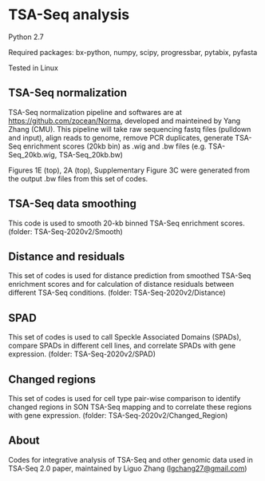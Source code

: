 # TSA-Seq analysis

Python 2.7

Required packages: bx-python, numpy, scipy, progressbar, pytabix, pyfasta

Tested in Linux

## TSA-Seq normalization

TSA-Seq normalization pipeline and softwares are at https://github.com/zocean/Norma, developed and mainteined by Yang Zhang (CMU). This pipeline will take raw sequencing fastq files (pulldown and input), align reads to genome, remove PCR duplicates, generate TSA-Seq enrichment scores (20kb bin) as .wig and .bw files (e.g. TSA-Seq_20kb.wig, TSA-Seq_20kb.bw)

Figures 1E (top), 2A (top), Supplementary Figure 3C were generated from the output .bw files from this set of codes.

## TSA-Seq data smoothing

This code is used to smooth 20-kb binned TSA-Seq enrichment scores. (folder: TSA-Seq-2020v2/Smooth)

## Distance and residuals

This set of codes is used for distance prediction from smoothed TSA-Seq enrichment scores and for calculation of distance residuals between different TSA-Seq conditions. (folder: TSA-Seq-2020v2/Distance)

## SPAD

This set of codes is used to call Speckle Associated Domains (SPADs), compare SPADs in different cell lines, and correlate SPADs with gene expression. (folder: TSA-Seq-2020v2/SPAD)

## Changed regions

This set of codes is used for cell type pair-wise comparison to identify changed regions in SON TSA-Seq mapping and to correlate these regions with gene expression. (folder: TSA-Seq-2020v2/Changed_Region)

## About

Codes for integrative analysis of TSA-Seq and other genomic data used in TSA-Seq 2.0 paper, maintained by Liguo Zhang (lgchang27@gmail.com)
